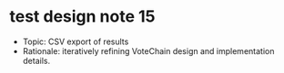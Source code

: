 # test design note 15

- Topic: CSV export of results
- Rationale: iteratively refining VoteChain design and implementation details.
